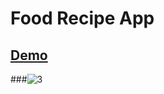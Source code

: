 # Food Recipe App
## [Demo](https://food-recipe-app-thmealdb.netlify.app/)

###![3](https://github.com/atmcmustafa/food-recipe-app/assets/98126723/cdfe4fa1-164f-41b6-8d32-10e626796f0f)

